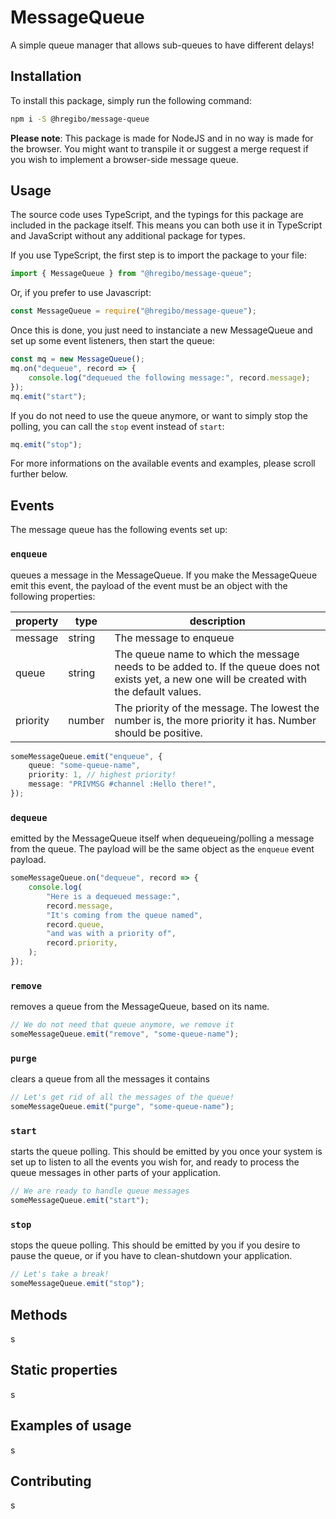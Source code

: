# MessageQueue

A simple queue manager that allows sub-queues to have different delays!

## Installation

To install this package, simply run the following command:

```bash
npm i -S @hregibo/message-queue
```

**Please note**: This package is made for NodeJS and in no way is made for the browser. You might want to transpile it or suggest a merge request if you wish to implement a browser-side message queue.

## Usage

The source code uses TypeScript, and the typings for this package are included in the package itself. This means you can both use it in TypeScript and JavaScript without any additional package for types. 

If you use TypeScript, the first step is to import the package to your file:

```typescript
import { MessageQueue } from "@hregibo/message-queue";
```

Or, if you prefer to use Javascript:

```Javascript
const MessageQueue = require("@hregibo/message-queue");
```

Once this is done, you just need to instanciate a new MessageQueue and set up some event listeners, then start the queue:

```typescript 
const mq = new MessageQueue();
mq.on("dequeue", record => {
    console.log("dequeued the following message:", record.message);
});
mq.emit("start");
```

If you do not need to use the queue anymore, or want to simply stop the polling, you can call the `stop` event instead of `start`:

```typescript
mq.emit("stop");
```

For more informations on the available events and examples, please scroll further below.

## Events

The message queue has the following events set up:

### `enqueue`

queues a message in the MessageQueue. If you make the MessageQueue emit this event, the payload of the event must be an object with the following properties:

|property|type|description|
|---|---|---|
|message|string|The message to enqueue|
|queue|string|The queue name to which the message needs to be added to. If the queue does not exists yet, a new one will be created with the default values.|
|priority|number|The priority of the message. The lowest the number is, the more priority it has. Number should be positive.|

```typescript
someMessageQueue.emit("enqueue", {
    queue: "some-queue-name",
    priority: 1, // highest priority!
    message: "PRIVMSG #channel :Hello there!",
});
```

### `dequeue`

emitted by the MessageQueue itself when dequeueing/polling a message from the queue. The payload will be the same object as the `enqueue` event payload.

```typescript
someMessageQueue.on("dequeue", record => {
    console.log(
        "Here is a dequeued message:",
        record.message,
        "It's coming from the queue named",
        record.queue,
        "and was with a priority of",
        record.priority,
    );
});
```

### `remove`

removes a queue from the MessageQueue, based on its name.

```typescript
// We do not need that queue anymore, we remove it
someMessageQueue.emit("remove", "some-queue-name");
```

### `purge`

clears a queue from all the messages it contains

```typescript
// Let's get rid of all the messages of the queue!
someMessageQueue.emit("purge", "some-queue-name");
```

### `start`

starts the queue polling. This should be emitted by you once your system is set up to listen to all the events you wish for, and ready to process the queue messages in other parts of your application.

```typescript
// We are ready to handle queue messages
someMessageQueue.emit("start");
```

### `stop`

stops the queue polling. This should be emitted by you if you desire to pause the queue, or if you have to clean-shutdown your application.

```typescript
// Let's take a break!
someMessageQueue.emit("stop");
```

## Methods

s

## Static properties

s

## Examples of usage

s

## Contributing

s